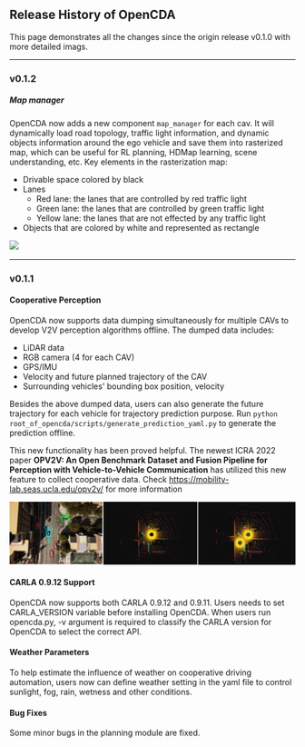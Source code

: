 ## Release History of OpenCDA
This page demonstrates all the changes since the origin release v0.1.0 with more detailed imags.

--- 
### v0.1.2
##### Map manager
OpenCDA now adds a new component `map_manager` for each cav. It will dynamically load road topology, traffic light information, and dynamic
objects information around the ego vehicle and save them into rasterized map, which can be useful for RL planning, HDMap learning, scene understanding, etc.
Key elements in the rasterization map:
- Drivable space colored by black
- Lanes
  - Red lane: the lanes that are controlled by red traffic light
  - Green lane: the lanes that are controlled by green traffic light
  - Yellow lane: the lanes that are not effected by any traffic light
- Objects that are colored by white and represented as rectangle

![](images/map_manager.gif )

---
### v0.1.1
#### Cooperative Perception
OpenCDA now supports data dumping simultaneously for multiple CAVs to develop V2V perception 
algorithms offline. The dumped data includes: 
- LiDAR data
- RGB camera (4 for each CAV)
- GPS/IMU
- Velocity and future planned trajectory of the CAV
- Surrounding vehicles' bounding box position, velocity <br>

Besides the above dumped data, users can also generate the future trajectory for each 
vehicle for trajectory prediction purpose. Run `python root_of_opencda/scripts/generate_prediction_yaml.py`
to generate the prediction offline.

This new functionality has been proved helpful. The newest ICRA 2022 paper <strong>OPV2V: An Open Benchmark Dataset and Fusion Pipeline for Perception with Vehicle-to-Vehicle Communication</strong>
has utilized this new feature to collect cooperative data. Check https://mobility-lab.seas.ucla.edu/opv2v/ for more information

![](images/opv2v.png )

#### CARLA 0.9.12 Support
OpenCDA now supports both CARLA 0.9.12 and 0.9.11. Users needs to set CARLA_VERSION variable before
installing OpenCDA. When users run opencda.py, -v argument is required to classify the CARLA version for
OpenCDA to select the correct API.

#### Weather Parameters
To help estimate the influence of weather on cooperative driving automation, users now can 
define weather setting in the yaml file to control sunlight, fog, rain, wetness and other conditions.

#### Bug Fixes
Some minor bugs in the planning module are fixed.